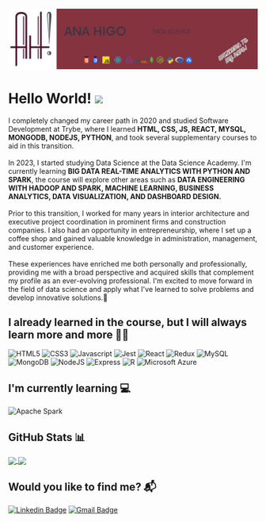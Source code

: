 ![Header](https://raw.githubusercontent.com/anahigo/anahigo/master/img/banner_git.png "Header")

# Hello World! <img src="https://raw.githubusercontent.com/MartinHeinz/MartinHeinz/master/wave.gif" width="35px">

I completely changed my career path in 2020 and studied Software Development at Trybe, where I learned <strong>HTML, CSS, JS, REACT, MYSQL, MONGODB, NODEJS, PYTHON</strong>, and took several supplementary courses to aid in this transition.<br /><br />
In 2023, I started studying Data Science at the Data Science Academy. I'm currently learning <strong>BIG DATA REAL-TIME ANALYTICS WITH PYTHON AND SPARK</strong>, the course will explore other areas such as <strong>DATA ENGINEERING WITH HADOOP AND SPARK, MACHINE LEARNING, BUSINESS ANALYTICS, DATA VISUALIZATION, AND DASHBOARD DESIGN.</strong> <br /><br />
Prior to this transition, I worked for many years in interior architecture and executive project coordination in prominent firms and construction companies. I also had an opportunity in entrepreneurship, where I set up a coffee shop and gained valuable knowledge in administration, management, and customer experience.<br/><br /> 
These experiences have enriched me both personally and professionally, providing me with a broad perspective and acquired skills that complement my profile as an ever-evolving professional. I'm excited to move forward in the field of data science and apply what I've learned to solve problems and develop innovative solutions.:rocket: 


## I already learned in the course, but I will always learn more and more :superhero_woman:
<img title="HTML5" src="https://img.shields.io/badge/-html5-lightgrey?style=for-the-badge&logo=html5&logoColor=white" alt="HTML5" /> <img title="CSS3" src="https://img.shields.io/badge/-css3-lightgrey?style=for-the-badge&logo=css3&logoColor=white" alt="CSS3" /> <img title="Javascript" src="https://img.shields.io/badge/-javascript-lightgrey?style=for-the-badge&logo=javascript&logoColor=white" alt="Javascript" /> <img title="Jest" src="https://img.shields.io/badge/jest-lightgrey?style=for-the-badge&logo=jest&logoColor=white" alt="Jest" /> <img title="ReactJS" src="https://img.shields.io/badge/-reactjs-lightgrey?style=for-the-badge&logo=react&logoColor=white" alt="React" /> <img title="Redux" src="https://img.shields.io/badge/-redux-lightgrey?style=for-the-badge&logo=redux&logoColor=white" alt="Redux" /> <img title="MySQL" src="https://img.shields.io/badge/-mysql-lightgrey?style=for-the-badge&logo=mysql&logoColor=white" alt="MySQL" /> <img title="MongoDB" src="https://img.shields.io/badge/-mongodb-lightgrey?style=for-the-badge&logo=mongodb&logoColor=white" alt="MongoDB" /> <img title="NodeJS" src="https://img.shields.io/badge/-nodejs-lightgrey?style=for-the-badge&logo=node&logoColor=white" alt="NodeJS" /> <img title="Express" src="https://img.shields.io/badge/-express-lightgrey?style=for-the-badge&logo=express&logoColor=white" alt="Express" /> <img title="R" src="https://img.shields.io/badge/-r-lightgrey?style=for-the-badge&logo=r&logoColor=white" alt="R" /> <img title="Microsoft Azure" src="https://img.shields.io/badge/-microsoftazure-lightgrey?style=for-the-badge&logo=microsoftazure&logoColor=white" alt="Microsoft Azure" /> 

## I'm currently learning :computer:
<img title="Apache Spark" src="https://img.shields.io/badge/-apachespark-lightgrey?style=for-the-badge&logo=apachespark&logoColor=white" alt="Apache Spark" />

## GitHub Stats :bar_chart:
<a href="https://github.com/anahigo/anahigo">
  <img align="center" src="https://github-readme-stats.vercel.app/api/top-langs/?username=anahigo&hide=shell&theme=vue-dark" style="max-width:100%;" />
</a>
<a href="https://github.com/anahigo/anahigo">
  <img align="center" src="https://github-readme-stats.vercel.app/api?username=anahigo&theme=vue-dark" style="max-width:100%;" />
</a>

## Would you like to find me? :mailbox_with_mail:
[![Linkedin Badge](https://img.shields.io/badge/-anahigo-lightgrey?style=for-the-badge&logo=Linkedin&logoColor=white&link=https://www.linkedin.com/in/ana-higo/)](https://www.linkedin.com/in/ana-higo/) [![Gmail Badge](https://img.shields.io/badge/-anacris.higo@gmail.com-lightgrey?style=for-the-badge&logo=Gmail&logoColor=white&link=mailto:anacris.higo@gmail.com)](mailto:anacris.higo@gmail.com)
